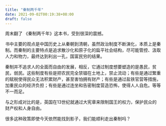 ```yaml
---
title: "秦制两千年"
date: 2021-09-02T00:19:38+08:00
draft: false
---
```


周末翻了 《秦制两千年》这本书，受到很深的震撼。

书中主要的观点是中国历史上从秦朝到清朝，虽然政治制度不断演化，本质上是秦制。而秦制的主要特点是追求散沙化和原子化的扁平社会结构，尽可能管控、汲取人力和物力，最终达到利出一孔，国富民穷的结果。

秦制并不追求人的全面而自由的发展，相反，它通过制度想要塑造的是愚民，贫民，弱民。这些制度有些是把农民完全禁锢在土地上，禁止流动；有些是通过繁重的赋税使得民众无法积累财产，甚至害怕拥有财产；有些是通过盐铁官营等措施，加重民众的经济负担；有些是通过连坐和告密制度营造恐怖，使得人人自危。等等不一而足。

与之形成对比的是，英国在13世纪就通过大宪章来限制国王的权力，保护民众的财产权和人身自由。

很多这种政策即使今天依然能找到影子，我们能顺利走出秦制吗？


